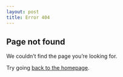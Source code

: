 ```yaml
---
layout: post
title: Error 404
---
```


## Page not found

We couldn’t find the page you’re looking for.

Try going [back to the homepage](/).
